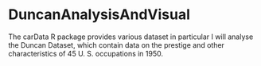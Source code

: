 # DuncanAnalysisAndVisual
The carData R package provides various dataset in particular I will analyse the Duncan Dataset, which contain data on the prestige and other characteristics of 45 U. S. occupations in 1950.
